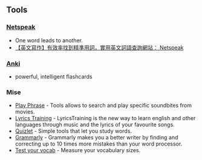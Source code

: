 ## Tools

### [Netspeak](http://www.netspeak.org/)

* One word leads to another.
* [【英文寫作】有效率找到精準用詞，實用英文詞語查詢網站： Netspeak](https://blog-tw.amazingtalker.com/blog/2017/3/17/-netspeak-1)

### [Anki](https://apps.ankiweb.net/)

* powerful, intelligent flashcards

### Mise

* [Play Phrase](http://playphrase.me/) - Tools allows to search and play specific soundbites from movies.
* [Lyrics Training](http://lyricstraining.com/) - LyricsTraining is the new way to learn english and other languages through music and the lyrics of your favourite songs.
* [Quizlet](https://quizlet.com/) - Simple tools that let you study words.
* [Grammarly](http://grammarly.com/) - Grammarly makes you a better writer by finding and correcting up to 10 times more mistakes than your word processor.
* [Test your vocab](http://testyourvocab.com/) - Measure your vocabulary sizes.
